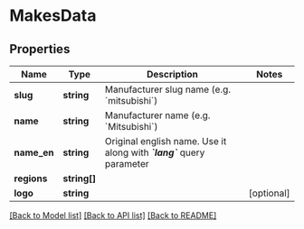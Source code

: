 # MakesData

## Properties
Name | Type | Description | Notes
------------ | ------------- | ------------- | -------------
**slug** | **string** | Manufacturer slug name (e.g. &#x60;mitsubishi&#x60;) | 
**name** | **string** | Manufacturer name (e.g. &#x60;Mitsubishi&#x60;) | 
**name_en** | **string** | Original english name. Use it along with _**&#x60;lang&#x60;**_ query parameter | 
**regions** | **string[]** |  | 
**logo** | **string** |  | [optional] 

[[Back to Model list]](../README.md#documentation-for-models) [[Back to API list]](../README.md#documentation-for-api-endpoints) [[Back to README]](../README.md)


